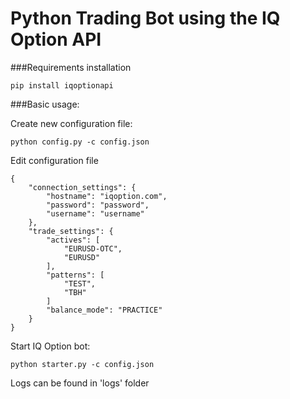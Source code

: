 # Python Trading Bot using the IQ Option API

###Requirements installation

```
pip install iqoptionapi
```

###Basic usage:

Create new configuration file:
```
python config.py -c config.json
```

Edit configuration file
```
{
    "connection_settings": {
        "hostname": "iqoption.com",
        "password": "password",
        "username": "username"
    },
    "trade_settings": {
        "actives": [
            "EURUSD-OTC",
            "EURUSD"
        ],
        "patterns": [
            "TEST",
            "TBH"
        ]
        "balance_mode": "PRACTICE"
    }
}
```

Start IQ Option bot:
```
python starter.py -c config.json
```

Logs can be found in 'logs' folder
